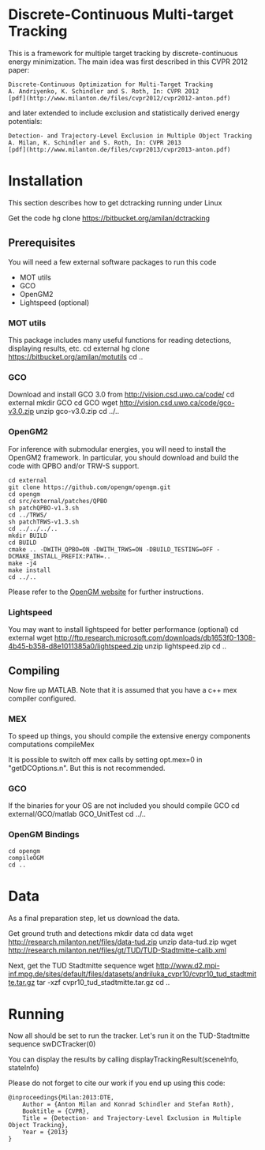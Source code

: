 # Discrete-Continuous Multi-target Tracking
This is a framework for multiple target tracking by discrete-continuous
energy minimization. The main idea was first described in this CVPR 2012 paper:

    Discrete-Continuous Optimization for Multi-Target Tracking
    A. Andriyenko, K. Schindler and S. Roth, In: CVPR 2012
    [pdf](http://www.milanton.de/files/cvpr2012/cvpr2012-anton.pdf)

and later extended to include exclusion and statistically derived energy potentials:

    Detection- and Trajectory-Level Exclusion in Multiple Object Tracking
    A. Milan, K. Schindler and S. Roth, In: CVPR 2013
    [pdf](http://www.milanton.de/files/cvpr2013/cvpr2013-anton.pdf)


# Installation
This section describes how to get dctracking running under Linux

Get the code
    hg clone https://bitbucket.org/amilan/dctracking    
    
    
## Prerequisites
You will need a few external software packages to run this code

- MOT utils
- GCO
- OpenGM2
- Lightspeed (optional)


### MOT utils
This package includes many useful functions for reading detections, displaying results, etc.
    cd external
    hg clone https://bitbucket.org/amilan/motutils
    cd ..


    
### GCO
Download and install GCO 3.0 from http://vision.csd.uwo.ca/code/
    cd external
    mkdir GCO
    cd GCO
    wget http://vision.csd.uwo.ca/code/gco-v3.0.zip
    unzip gco-v3.0.zip
    cd ../..
    
    


### OpenGM2
For inference with submodular energies, you will need to install the OpenGM2 framework.
In particular, you should download and build the code with QPBO and/or TRW-S support.

    cd external
    git clone https://github.com/opengm/opengm.git
    cd opengm    
    cd src/external/patches/QPBO
    sh patchQPBO-v1.3.sh
    cd ../TRWS/
    sh patchTRWS-v1.3.sh     
    cd ../../../..    
    mkdir BUILD
    cd BUILD    
    cmake .. -DWITH_QPBO=ON -DWITH_TRWS=ON -DBUILD_TESTING=OFF -DCMAKE_INSTALL_PREFIX:PATH=..
    make -j4    
    make install
    cd ../..

Please refer to the [OpenGM website](http://hci.iwr.uni-heidelberg.de/opengm2/) 
for further instructions.


### Lightspeed    
You may want to install lightspeed for better performance (optional)
    cd external
    wget http://ftp.research.microsoft.com/downloads/db1653f0-1308-4b45-b358-d8e1011385a0/lightspeed.zip
    unzip lightspeed.zip
    cd ..
    

## Compiling
Now fire up MATLAB. Note that it is assumed that you have a c++ mex compiler configured.

### MEX
To speed up things, you should compile the extensive energy components computations
    compileMex

It is possible to switch off mex calls by setting opt.mex=0 in "getDCOptions.n".
But this is not recommended.

### GCO
If the binaries for your OS are not included you should compile GCO 
    cd external/GCO/matlab
    GCO_UnitTest
    cd ../..

### OpenGM Bindings
    cd opengm
    compileOGM
    cd ..

    
# Data
As a final preparation step, let us download the data.

Get ground truth and detections
    mkdir data
    cd data
    wget http://research.milanton.net/files/data-tud.zip
    unzip data-tud.zip
    wget http://research.milanton.net/files/gt/TUD/TUD-Stadtmitte-calib.xml

Next, get the TUD Stadtmitte sequence
    wget http://www.d2.mpi-inf.mpg.de/sites/default/files/datasets/andriluka_cvpr10/cvpr10_tud_stadtmitte.tar.gz
    tar -xzf cvpr10_tud_stadtmitte.tar.gz
    cd ..
    
    
# Running
Now all should be set to run the tracker. Let's run it on the TUD-Stadtmitte sequence
    swDCTracker(0)
    
You can display the results by calling
    displayTrackingResult(sceneInfo, stateInfo)
   
Please do not forget to cite our work if you end up using this code:

    @inproceedings{Milan:2013:DTE,
	    Author = {Anton Milan and Konrad Schindler and Stefan Roth},
	    Booktitle = {CVPR},
	    Title = {Detection- and Trajectory-Level Exclusion in Multiple Object Tracking},
	    Year = {2013}
    }